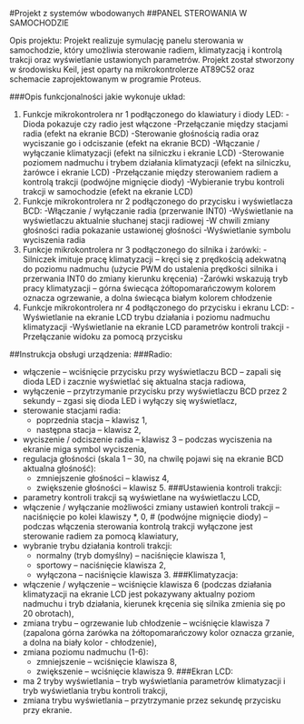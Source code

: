 #Projekt z systemów wbodowanych
##PANEL STEROWANIA W SAMOCHODZIE

Opis projektu:
Projekt realizuje symulację panelu sterowania w samochodzie, który umożliwia sterowanie radiem, klimatyzacją i kontrolą trakcji oraz wyświetlanie ustawionych parametrów.
Projekt został stworzony w środowisku Keil, jest oparty na mikrokontrolerze AT89C52 oraz schemacie zaprojektowanym w programie Proteus.

###Opis funkcjonalności jakie wykonuje układ:
1. Funkcje mikrokontrolera nr 1 podłączonego do klawiatury i diody LED:
-Dioda pokazuje czy radio jest włączone
-Przełączanie między stacjami radia (efekt na ekranie BCD)
-Sterowanie głośnością radia oraz wyciszanie go i odciszanie (efekt na ekranie BCD)
-Włączanie / wyłączanie klimatyzacji (efekt na silniczku i ekranie LCD)
-Sterowanie poziomem nadmuchu i trybem działania klimatyzacji (efekt na silniczku, żarówce i ekranie LCD)
-Przełączanie między sterowaniem radiem a kontrolą trakcji (podwójne mignięcie diody)
-Wybieranie trybu kontroli trakcji w samochodzie (efekt na ekranie LCD)
2. Funkcje mikrokontrolera nr 2 podłączonego do przycisku i wyświetlacza BCD:
-Włączanie / wyłączanie radia (przerwanie INT0)
-Wyświetlanie na wyświetlaczu aktualnie słuchanej stacji radiowej
-W chwili zmiany głośności radia pokazanie ustawionej głośności
-Wyświetlanie symbolu wyciszenia radia
3. Funkcje mikrokontrolera nr 3 podłączonego do silnika i żarówki:
-Silniczek imituje pracę klimatyzacji – kręci się z prędkością adekwatną do poziomu nadmuchu (użycie PWM do ustalenia prędkości silnika i przerwania INT0 do zmiany kierunku kręcenia)
-Żarówki wskazują tryb pracy klimatyzacji – górna świecąca żółtopomarańczowym kolorem oznacza ogrzewanie, a dolna świecąca białym kolorem chłodzenie
4. Funkcje mikrokontrolera nr 4 podłączonego do przycisku i ekranu LCD:
-Wyświetlanie na ekranie LCD trybu działania i poziomu nadmuchu klimatyzacji
-Wyświetlanie na ekranie LCD parametrów kontroli trakcji
-Przełączanie widoku za pomocą przycisku

##Instrukcja obsługi urządzenia:
###Radio:
- włączenie – wciśnięcie przycisku przy wyświetlaczu BCD – zapali się dioda LED i zacznie wyświetlać się aktualna stacja radiowa,
- wyłączenie – przytrzymanie przycisku przy wyświetlaczu BCD przez 2 sekundy – zgasi się dioda LED i wyłączy się wyświetlacz,
- sterowanie stacjami radia:
	- poprzednia stacja – klawisz 1,
	- następna stacja – klawisz 2,
- wyciszenie / odciszenie radia – klawisz 3 – podczas wyciszenia na ekranie miga symbol wyciszenia,
- regulacja głośności (skala 1 – 30, na chwilę pojawi się na ekranie BCD aktualna głośność):
	- zmniejszenie głośności – klawisz 4,
	- zwiększenie głośności – klawisz 5.
###Ustawienia kontroli trakcji:
- parametry kontroli trakcji są wyświetlane na wyświetlaczu LCD,
- włączenie / wyłączanie możliwości zmiany ustawień kontroli trakcji – naciśnięcie po kolei klawiszy *, 0, # (podwójne mignięcie diody) – podczas włączenia sterowania kontrolą trakcji wyłączone jest sterowanie radiem za pomocą klawiatury,
- wybranie trybu działania kontroli trakcji:
	- normalny (tryb domyślny) – naciśnięcie klawisza 1,
	- sportowy – naciśnięcie klawisza 2,
	- wyłączona – naciśnięcie klawisza 3.
###Klimatyzacja:
- włączenie / wyłączenie – wciśnięcie klawisza 6 (podczas działania klimatyzacji na ekranie LCD jest pokazywany aktualny poziom nadmuchu i tryb działania, kierunek kręcenia się silnika zmienia się po 20 obrotach),
- zmiana trybu – ogrzewanie lub chłodzenie – wciśnięcie klawisza 7 (zapalona górna żarówka na żółtopomarańczowy kolor oznacza grzanie, a dolna na biały kolor - chłodzenie),
- zmiana poziomu nadmuchu (1-6):
	- zmniejszenie – wciśnięcie klawisza 8,
	- zwiększenie – wciśnięcie klawisza 9. 
###Ekran LCD:
- ma 2 tryby wyświetlania – tryb wyświetlania parametrów klimatyzacji i tryb wyświetlania trybu kontroli trakcji,
- zmiana trybu wyświetlania – przytrzymanie przez sekundę przycisku przy ekranie.


